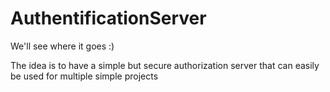 # AuthentificationServer

We'll see where it goes :)

The idea is to have a simple but secure authorization server that can easily be used for multiple simple projects
